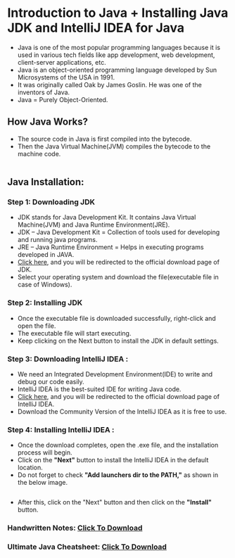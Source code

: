 # Introduction to Java + Installing Java JDK and IntelliJ IDEA for Java

- Java is one of the most popular programming languages because it is used in various tech fields like app development, web development, client-server applications, etc.
- Java is an object-oriented programming language developed by Sun Microsystems of the USA in 1991.
- It was originally called Oak by James Goslin. He was one of the inventors of Java.
- Java = Purely Object-Oriented.

## How Java Works?
- The source code in Java is first compiled into the bytecode.
- Then the Java Virtual Machine(JVM) compiles the bytecode to the machine code.

<img src="https://api.codewithharry.com/media/videoSeriesFiles/courseFiles/java-tutorials-for-beginners-1/base64.png" alt="">

## Java Installation:

### Step 1:  Downloading JDK 
- JDK stands for Java Development Kit. It contains Java Virtual Machine(JVM) and Java Runtime Environment(JRE).
- JDK – Java Development Kit = Collection of tools used for developing and running java programs.
- JRE – Java Runtime Environment = Helps in executing programs developed in JAVA.
- [Click here](https://www.oracle.com/java/technologies/javase-jdk16-downloads.html), and you will be redirected to the official download page of JDK. 
- Select your operating system and download the file(executable file in case of Windows).

### Step 2: Installing JDK
- Once the executable file is downloaded successfully, right-click and open the file.
- The executable file will start executing.
- Keep clicking on the Next button to install the JDK in default settings.

### Step 3: Downloading IntelliJ IDEA :
- We need an Integrated Development Environment(IDE) to write and debug our code easily.
- IntelliJ IDEA is the best-suited IDE for writing Java code.
- [Click here](https://www.jetbrains.com/idea/download/#section=windows), and you will be redirected to the official download page of IntelliJ IDEA.
- Download the Community Version of the IntelliJ IDEA as it is free to use.

### Step 4: Installing IntelliJ IDEA :
- Once the download completes, open the .exe file, and the installation process will begin.
- Click on the **"Next"** button to install the IntelliJ IDEA in the default location.
- Do not forget to check **"Add launchers dir to the PATH,"** as shown in the below image.

<img src="https://api.codewithharry.com/media/videoSeriesFiles/courseFiles/java-tutorials-for-beginners-1/Idea_installation.png" alt="">

- After this, click on the "Next" button and then click on the **"Install"** button.

### Handwritten Notes: [Click To Download](https://api.codewithharry.com/media/videoSeriesFiles/courseFiles/java-tutorials-for-beginners-1/IntroToJava.pdf)

### Ultimate Java Cheatsheet: [Click To Download](https://api.codewithharry.com/media/videoSeriesFiles/courseFiles/java-tutorials-for-beginners-1/UltimateJavaCheatSheet.pdf)
